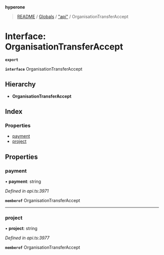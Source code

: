 **hyperone**

> [README](../README.md) / [Globals](../globals.md) / ["api"](../modules/_api_.md) / OrganisationTransferAccept

# Interface: OrganisationTransferAccept

**`export`** 

**`interface`** OrganisationTransferAccept

## Hierarchy

* **OrganisationTransferAccept**

## Index

### Properties

* [payment](_api_.organisationtransferaccept.md#payment)
* [project](_api_.organisationtransferaccept.md#project)

## Properties

### payment

•  **payment**: string

*Defined in api.ts:3971*

**`memberof`** OrganisationTransferAccept

___

### project

•  **project**: string

*Defined in api.ts:3977*

**`memberof`** OrganisationTransferAccept
